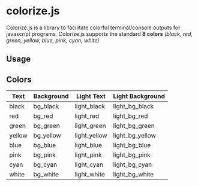 # colorize.js

Colorize.js is a library to facilitate colorful terminal/console outputs for javascript programs.
Colorize.js supports the standard **8 colors** *(black, red, green, yellow, blue, pink, cyan, white)*

## Usage



## Colors

| Text   | Background | Light Text   | Light Background |
| ------ | ---------- | ------------ | ---------------- |
| black  | bg_black   | light_black  | light_bg_black   |
| red    | bg_red     | light_red    | light_bg_red     |
| green  | bg_green   | light_green  | light_bg_green   |
| yellow | bg_yellow  | light_yellow | light_bg_yellow  |
| blue   | bg_blue    | light_blue   | light_bg_blue    |
| pink   | bg_pink    | light_pink   | light_bg_pink    |
| cyan   | bg_cyan    | light_cyan   | light_bg_cyan    |
| white  | bg_white   | light_white  | light_bg_white   |
